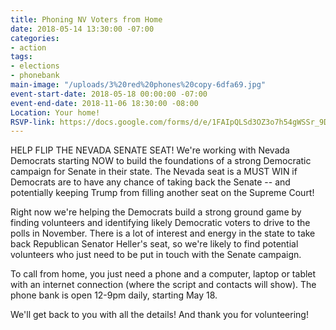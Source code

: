 ```yaml
---
title: Phoning NV Voters from Home
date: 2018-05-14 13:30:00 -07:00
categories:
- action
tags:
- elections
- phonebank
main-image: "/uploads/3%20red%20phones%20copy-6dfa69.jpg"
event-start-date: 2018-05-18 00:00:00 -07:00
event-end-date: 2018-11-06 18:30:00 -08:00
Location: Your home!
RSVP-link: https://docs.google.com/forms/d/e/1FAIpQLSd3OZ3o7h54gWSSr_9DsZmio8lQym1HYNhBnmySRUrJNCiVyQ/viewform
---
```


HELP FLIP THE NEVADA SENATE SEAT!  We're working with Nevada Democrats starting NOW to build the foundations of a strong  Democratic campaign for Senate in their state.  The Nevada seat is a MUST WIN if Democrats are to have any chance of taking back the Senate -- and potentially keeping Trump from filling another seat on the Supreme Court!

Right now we're helping the Democrats build a strong ground game by finding volunteers and identifying likely Democratic voters to drive to the polls in November.  There is a lot of interest and energy in the state to take back Republican Senator Heller's seat, so we're likely to find potential volunteers who just need to be put in touch with the Senate campaign.

To call from home, you just need a phone and a computer, laptop or tablet with an internet connection (where the script and contacts will show).  The phone bank is open 12-9pm daily, starting May 18.

We'll get back to you with all the details!  And thank you for volunteering!